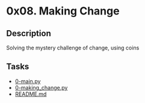 0x08. Making Change
===================
## Description
Solving the mystery challenge of change, using coins
## Tasks
* [0-main.py](0-main.py)
* [0-making_change.py](0-making_change.py)
* [README.md](README.md)
